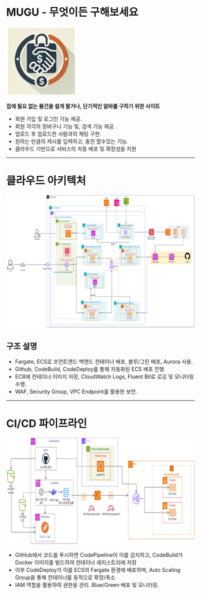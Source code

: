 
# MUGU - 무엇이든 구해보세요 
![alt text](image.png)

**집에 필요 없는 물건을 쉽게 팔거나, 단기적인 알바를 구하기 위한 사이트**
- 회원 가입 및 로그인 기능 제공.
- 회원 각각의 장바구니 기능 및, 검색 기능 제공.
- 업로드 후 업로드한 사람과의 채팅 구현.
- 원하는 만큼의 캐시를 입력하고, 충전 할수있는 기능.
- 클라우드 기반으로 서비스의 자동 배포 및 확장성을 지원

---

# 클라우드 아키텍처
![alt text](image-1.png)
## 구조 설명
- Fargate, ECS로 프런트엔드·백엔드 컨테이너 배포, 블루/그린 배포, Aurora 사용.
- Github, CodeBuild, CodeDeploy를 통해 자동화된 ECS 배포 진행.
- ECR에 컨테이너 이미지 저장, CloudWatch Logs, Fluent Bit로 로깅 및 모니터링 수행.
- WAF, Security Group, VPC Endpoint를 활용한 보안.

---

# CI/CD 파이프라인
![alt text](image-2.png)
-  GitHub에서 코드를 푸시하면 CodePipeline이 이를 감지하고, CodeBuild가 Docker 이미지를 빌드하여 컨테이너 레지스트리에 저장 
-  이후 CodeDeploy가 이를 ECS의 Fargate 환경에 배포하며, Auto Scaling Group을 통해 컨테이너를 동적으로 확장/축소
-  IAM 역할을 활용하여 권한을 관리. Blue/Green 배포 및 모니터링.

